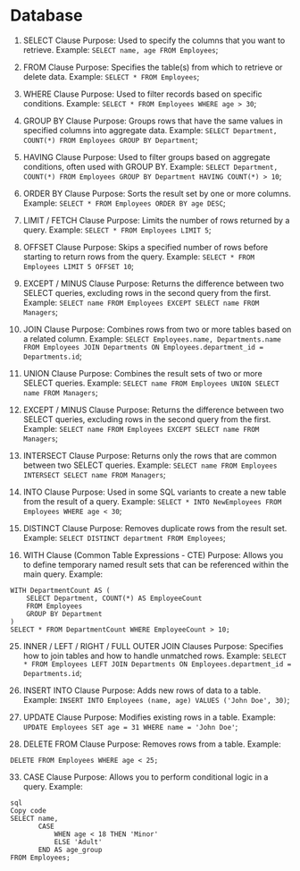 # Database
1. SELECT Clause
Purpose: Used to specify the columns that you want to retrieve.
Example: ```SELECT name, age FROM Employees```;

2. FROM Clause
Purpose: Specifies the table(s) from which to retrieve or delete data.
Example: ```SELECT * FROM Employees```;

3. WHERE Clause
Purpose: Used to filter records based on specific conditions.
Example: ```SELECT * FROM Employees WHERE age > 30```;

4. GROUP BY Clause
Purpose: Groups rows that have the same values in specified columns into aggregate data.
Example: ```SELECT Department, COUNT(*) FROM Employees GROUP BY Department```;

5. HAVING Clause
Purpose: Used to filter groups based on aggregate conditions, often used with GROUP BY.
Example: ```SELECT Department, COUNT(*) FROM Employees GROUP BY Department HAVING COUNT(*) > 10```;

6. ORDER BY Clause
Purpose: Sorts the result set by one or more columns.
Example: ```SELECT * FROM Employees ORDER BY age DESC```;

8. LIMIT / FETCH Clause
Purpose: Limits the number of rows returned by a query.
Example: ```SELECT * FROM Employees LIMIT 5```;

10. OFFSET Clause
Purpose: Skips a specified number of rows before starting to return rows from the query.
Example: ```SELECT * FROM Employees LIMIT 5 OFFSET 10```;

11. EXCEPT / MINUS Clause
Purpose: Returns the difference between two SELECT queries, excluding rows in the second query from the first.
Example: ```SELECT name FROM Employees EXCEPT SELECT name FROM Managers```;

12. JOIN Clause
Purpose: Combines rows from two or more tables based on a related column.
Example: ```SELECT Employees.name, Departments.name FROM Employees JOIN Departments ON Employees.department_id = Departments.id```;

14. UNION Clause
Purpose: Combines the result sets of two or more SELECT queries.
Example: ```SELECT name FROM Employees UNION SELECT name FROM Managers```;

16. EXCEPT / MINUS Clause
Purpose: Returns the difference between two SELECT queries, excluding rows in the second query from the first.
Example: ```SELECT name FROM Employees EXCEPT SELECT name FROM Managers```;

18. INTERSECT Clause
Purpose: Returns only the rows that are common between two SELECT queries.
Example: ```SELECT name FROM Employees INTERSECT SELECT name FROM Managers```;

20. INTO Clause
Purpose: Used in some SQL variants to create a new table from the result of a query.
Example: ```SELECT * INTO NewEmployees FROM Employees WHERE age < 30```;

22. DISTINCT Clause
Purpose: Removes duplicate rows from the result set.
Example: ```SELECT DISTINCT department FROM Employees```;

24. WITH Clause (Common Table Expressions - CTE)
Purpose: Allows you to define temporary named result sets that can be referenced within the main query.
Example:
```
WITH DepartmentCount AS (
    SELECT Department, COUNT(*) AS EmployeeCount 
    FROM Employees 
    GROUP BY Department
)
SELECT * FROM DepartmentCount WHERE EmployeeCount > 10;
```

25. INNER / LEFT / RIGHT / FULL OUTER JOIN Clauses
Purpose: Specifies how to join tables and how to handle unmatched rows.
Example: ```SELECT * FROM Employees LEFT JOIN Departments ON Employees.department_id = Departments.id```;

27. INSERT INTO Clause
Purpose: Adds new rows of data to a table.
Example: ```INSERT INTO Employees (name, age) VALUES ('John Doe', 30)```;

29. UPDATE Clause
Purpose: Modifies existing rows in a table.
Example: ```UPDATE Employees SET age = 31 WHERE name = 'John Doe'```;

31. DELETE FROM Clause
Purpose: Removes rows from a table.
Example:
```
DELETE FROM Employees WHERE age < 25;
```

33. CASE Clause
Purpose: Allows you to perform conditional logic in a query.
Example:
```
sql
Copy code
SELECT name, 
       CASE 
           WHEN age < 18 THEN 'Minor'
           ELSE 'Adult'
       END AS age_group
FROM Employees;
```
